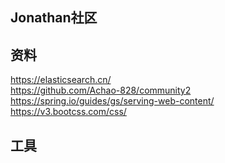 ## Jonathan社区

## 资料
https://elasticsearch.cn/  
https://github.com/Achao-828/community2  
https://spring.io/guides/gs/serving-web-content/  
https://v3.bootcss.com/css/

## 工具